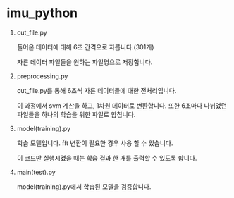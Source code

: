 # imu_python

1. cut_file.py

   들어온 데이터에 대해 6초 간격으로 자릅니다.(301개)

   자른 데이터 파일들을 원하는 파일명으로 저장합니다. 

2. preprocessing.py
   
   cut_file.py를 통해 6초씩 자른 데이터들에 대한 전처리입니다. 

   이 과정에서 svm 계산을 하고, 1차원 데이터로 변환합니다. 또한 6초마다 나뉘었던 파일들을 하나의 학습을 위한 파일로 합칩니다. 

3. model(training).py
   
   학습 모델입니다. fft 변환이 필요한 경우 사용 할 수 있습니다.

   이 코드만 실행시켰을 때는 학습 결과 한 개를 출력할 수 있도록 합니다.


4. main(test).py
   
   model(training).py에서 학습된 모델을 검증합니다. 
